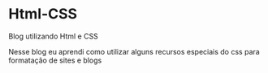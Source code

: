 # Html-CSS
Blog utilizando Html e CSS

Nesse blog eu aprendi como utilizar alguns recursos especiais do css para formatação de sites e blogs
